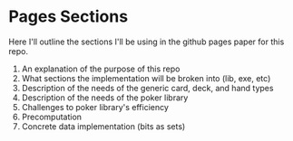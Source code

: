 # Pages Sections

Here I'll outline the sections I'll be using in the github pages paper for this repo.

1. An explanation of the purpose of this repo
2. What sections the implementation will be broken into (lib, exe, etc)
3. Description of the needs of the generic card, deck, and hand types
4. Description of the needs of the poker library
5. Challenges to poker library's efficiency
6. Precomputation
7. Concrete data implementation (bits as sets)
